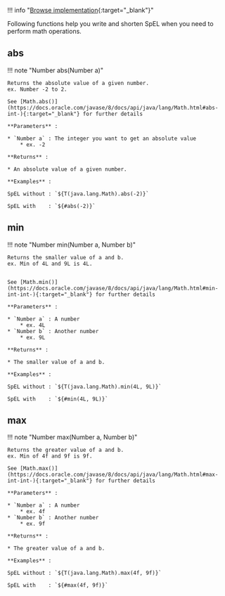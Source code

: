 <!--
  ~ SPDX-FileCopyrightText: 2017-2024 Enedis
  ~
  ~ SPDX-License-Identifier: Apache-2.0
  ~
-->

!!! info "[Browse implementation](https://github.com/Enedis-OSS/chutney/blob/main/chutney/action-impl/src/main/java/fr/enedis/chutney/action/function/MathFunctions.java){:target="_blank"}"

Following functions help you write and shorten SpEL when you need to perform math operations.

## abs

!!! note "Number abs(Number a)"

    Returns the absolute value of a given number.  
    ex. Number -2 to 2.

    See [Math.abs()](https://docs.oracle.com/javase/8/docs/api/java/lang/Math.html#abs-int-){:target="_blank"} for further details

    **Parameters** :

    * `Number a` : The integer you want to get an absolute value
        * ex. -2

    **Returns** :

    * An absolute value of a given number.

    **Examples** :

    SpEL without : `${T(java.lang.Math).abs(-2)}`

    SpEL with    : `${#abs(-2)}`

## min

!!! note "Number min(Number a, Number b)"

    Returns the smaller value of a and b.  
    ex. Min of 4L and 9L is 4L.


    See [Math.min()](https://docs.oracle.com/javase/8/docs/api/java/lang/Math.html#min-int-int-){:target="_blank"} for further details

    **Parameters** :

    * `Number a` : A number
        * ex. 4L
    * `Number b` : Another number
        * ex. 9L

    **Returns** :

    * The smaller value of a and b.

    **Examples** :

    SpEL without : `${T(java.lang.Math).min(4L, 9L)}`

    SpEL with    : `${#min(4L, 9L)}`

## max

!!! note "Number max(Number a, Number b)"

    Returns the greater value of a and b.  
    ex. Min of 4f and 9f is 9f.

    See [Math.max()](https://docs.oracle.com/javase/8/docs/api/java/lang/Math.html#max-int-int-){:target="_blank"} for further details

    **Parameters** :

    * `Number a` : A number
        * ex. 4f
    * `Number b` : Another number
        * ex. 9f

    **Returns** :

    * The greater value of a and b.

    **Examples** :

    SpEL without : `${T(java.lang.Math).max(4f, 9f)}`

    SpEL with    : `${#max(4f, 9f)}`

